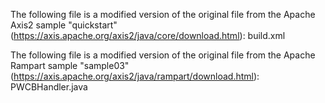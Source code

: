 The following file is a modified version of the original file from the Apache Axis2 sample "quickstart" (https://axis.apache.org/axis2/java/core/download.html):
build.xml

The following file is a modified version of the original file from the Apache Rampart sample "sample03" (https://axis.apache.org/axis2/java/rampart/download.html):
PWCBHandler.java